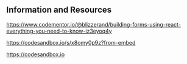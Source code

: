 ## Information and Resources

https://www.codementor.io/@blizzerand/building-forms-using-react-everything-you-need-to-know-iz3eyoq4y

https://codesandbox.io/s/x8omy0p9z?from-embed

https://codesandbox.io

